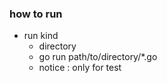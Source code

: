 ### how to run

- run kind 
  - directory
  - go run path/to/directory/*.go
  - notice : only for test